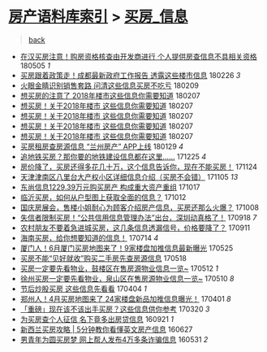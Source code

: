 [房产语料库索引](../../README.md)  > [买房_信息](买房_信息.md)
====
> [back](../README.md)

- [在汉买房注意！购房资格核查由开发商进行 个人提供房查信息不具相关资格](http://jkwz.applinzi.com/ittc/7099546598864585744.html#%E5%9C%A8%E6%B1%89%E4%B9%B0%E6%88%BF%E6%B3%A8%E6%84%8F%EF%BC%81%E8%B4%AD%E6%88%BF%E8%B5%84%E6%A0%BC%E6%A0%B8%E6%9F%A5%E7%94%B1%E5%BC%80%E5%8F%91%E5%95%86%E8%BF%9B%E8%A1%8C+%E4%B8%AA%E4%BA%BA%E6%8F%90%E4%BE%9B%E6%88%BF%E6%9F%A5%E4%BF%A1%E6%81%AF%E4%B8%8D%E5%85%B7%E7%9B%B8%E5%85%B3%E8%B5%84%E6%A0%BC) 180505 *1* 
- [买房跟着政策走！成都最新政府工作报告 透露这些楼市信息](http://jkwz.applinzi.com/ittc/7074315178735043591.html#%E4%B9%B0%E6%88%BF%E8%B7%9F%E7%9D%80%E6%94%BF%E7%AD%96%E8%B5%B0%EF%BC%81%E6%88%90%E9%83%BD%E6%9C%80%E6%96%B0%E6%94%BF%E5%BA%9C%E5%B7%A5%E4%BD%9C%E6%8A%A5%E5%91%8A+%E9%80%8F%E9%9C%B2%E8%BF%99%E4%BA%9B%E6%A5%BC%E5%B8%82%E4%BF%A1%E6%81%AF) 180226 *3* 
- [火眼金睛识别销售套路 问清这些信息买房不吃亏](http://jkwz.applinzi.com/ittc/7067982532778132497.html#%E7%81%AB%E7%9C%BC%E9%87%91%E7%9D%9B%E8%AF%86%E5%88%AB%E9%94%80%E5%94%AE%E5%A5%97%E8%B7%AF+%E9%97%AE%E6%B8%85%E8%BF%99%E4%BA%9B%E4%BF%A1%E6%81%AF%E4%B9%B0%E6%88%BF%E4%B8%8D%E5%90%83%E4%BA%8F) 180209  
- [想买房的注意了 2018年楼市这些信息你需要知道](http://jkwz.applinzi.com/ittc/7067329000014087178.html#%E6%83%B3%E4%B9%B0%E6%88%BF%E7%9A%84%E6%B3%A8%E6%84%8F%E4%BA%86+2018%E5%B9%B4%E6%A5%BC%E5%B8%82%E8%BF%99%E4%BA%9B%E4%BF%A1%E6%81%AF%E4%BD%A0%E9%9C%80%E8%A6%81%E7%9F%A5%E9%81%93) 180207  
- [想买房！关于2018年楼市 这些信息你需要知道](http://jkwz.applinzi.com/ittc/7067294505416262667.html#%E6%83%B3%E4%B9%B0%E6%88%BF%EF%BC%81%E5%85%B3%E4%BA%8E2018%E5%B9%B4%E6%A5%BC%E5%B8%82+%E8%BF%99%E4%BA%9B%E4%BF%A1%E6%81%AF%E4%BD%A0%E9%9C%80%E8%A6%81%E7%9F%A5%E9%81%93) 180207  
- [想买房！关于2018年楼市 这些信息你需要知道](http://jkwz.applinzi.com/ittc/7067293892943021066.html#%E6%83%B3%E4%B9%B0%E6%88%BF%EF%BC%81%E5%85%B3%E4%BA%8E2018%E5%B9%B4%E6%A5%BC%E5%B8%82+%E8%BF%99%E4%BA%9B%E4%BF%A1%E6%81%AF%E4%BD%A0%E9%9C%80%E8%A6%81%E7%9F%A5%E9%81%93) 180207  
- [想买房！关于2018年楼市 这些信息你需要知道](http://jkwz.applinzi.com/ittc/7067293914132644881.html#%E6%83%B3%E4%B9%B0%E6%88%BF%EF%BC%81%E5%85%B3%E4%BA%8E2018%E5%B9%B4%E6%A5%BC%E5%B8%82+%E8%BF%99%E4%BA%9B%E4%BF%A1%E6%81%AF%E4%BD%A0%E9%9C%80%E8%A6%81%E7%9F%A5%E9%81%93) 180207  
- [想买房！关于2018年楼市 这些信息你需要知道](http://jkwz.applinzi.com/ittc/7067292427683890183.html#%E6%83%B3%E4%B9%B0%E6%88%BF%EF%BC%81%E5%85%B3%E4%BA%8E2018%E5%B9%B4%E6%A5%BC%E5%B8%82+%E8%BF%99%E4%BA%9B%E4%BF%A1%E6%81%AF%E4%BD%A0%E9%9C%80%E8%A6%81%E7%9F%A5%E9%81%93) 180207  
- [买房租房查房源信息 “兰州房产” APP上线](http://jkwz.applinzi.com/ittc/7064057786055263243.html#%E4%B9%B0%E6%88%BF%E7%A7%9F%E6%88%BF%E6%9F%A5%E6%88%BF%E6%BA%90%E4%BF%A1%E6%81%AF+%E2%80%9C%E5%85%B0%E5%B7%9E%E6%88%BF%E4%BA%A7%E2%80%9D+APP%E4%B8%8A%E7%BA%BF) 180129 *4* 
- [追地铁买房？那你要的地铁建设信息都在这里……](http://jkwz.applinzi.com/ittc/7050956579602433040.html#%E8%BF%BD%E5%9C%B0%E9%93%81%E4%B9%B0%E6%88%BF%EF%BC%9F%E9%82%A3%E4%BD%A0%E8%A6%81%E7%9A%84%E5%9C%B0%E9%93%81%E5%BB%BA%E8%AE%BE%E4%BF%A1%E6%81%AF%E9%83%BD%E5%9C%A8%E8%BF%99%E9%87%8C%E2%80%A6%E2%80%A6) 171225 *4* 
- [房价降了，买房还得多花几十万，这个信息告诉你，现在不能买房！](http://jkwz.applinzi.com/ittc/7039291240737145872.html#%E6%88%BF%E4%BB%B7%E9%99%8D%E4%BA%86%EF%BC%8C%E4%B9%B0%E6%88%BF%E8%BF%98%E5%BE%97%E5%A4%9A%E8%8A%B1%E5%87%A0%E5%8D%81%E4%B8%87%EF%BC%8C%E8%BF%99%E4%B8%AA%E4%BF%A1%E6%81%AF%E5%91%8A%E8%AF%89%E4%BD%A0%EF%BC%8C%E7%8E%B0%E5%9C%A8%E4%B8%8D%E8%83%BD%E4%B9%B0%E6%88%BF%EF%BC%81) 171124  
- [天津津南区八里台大产权小区详细信息介绍（买房不会错）](http://jkwz.applinzi.com/ittc/7032430469377950736.html#%E5%A4%A9%E6%B4%A5%E6%B4%A5%E5%8D%97%E5%8C%BA%E5%85%AB%E9%87%8C%E5%8F%B0%E5%A4%A7%E4%BA%A7%E6%9D%83%E5%B0%8F%E5%8C%BA%E8%AF%A6%E7%BB%86%E4%BF%A1%E6%81%AF%E4%BB%8B%E7%BB%8D%EF%BC%88%E4%B9%B0%E6%88%BF%E4%B8%8D%E4%BC%9A%E9%94%99%EF%BC%89) 171105 *13* 
- [东尚信息1229.39万元购买房产 构成重大资产重组](http://jkwz.applinzi.com/ittc/7025413321862415377.html#%E4%B8%9C%E5%B0%9A%E4%BF%A1%E6%81%AF1229.39%E4%B8%87%E5%85%83%E8%B4%AD%E4%B9%B0%E6%88%BF%E4%BA%A7+%E6%9E%84%E6%88%90%E9%87%8D%E5%A4%A7%E8%B5%84%E4%BA%A7%E9%87%8D%E7%BB%84) 171017  
- [临沂买房，如何从户型图上获取全面的信息？](http://jkwz.applinzi.com/ittc/7023584745362031633.html#%E4%B8%B4%E6%B2%82%E4%B9%B0%E6%88%BF%EF%BC%8C%E5%A6%82%E4%BD%95%E4%BB%8E%E6%88%B7%E5%9E%8B%E5%9B%BE%E4%B8%8A%E8%8E%B7%E5%8F%96%E5%85%A8%E9%9D%A2%E7%9A%84%E4%BF%A1%E6%81%AF%EF%BC%9F) 171012  
- [国庆房展会，售楼小姐耐心为顾客介绍房产信息，买房还那么火爆？](http://jkwz.applinzi.com/ittc/7022008139992531985.html#%E5%9B%BD%E5%BA%86%E6%88%BF%E5%B1%95%E4%BC%9A%EF%BC%8C%E5%94%AE%E6%A5%BC%E5%B0%8F%E5%A7%90%E8%80%90%E5%BF%83%E4%B8%BA%E9%A1%BE%E5%AE%A2%E4%BB%8B%E7%BB%8D%E6%88%BF%E4%BA%A7%E4%BF%A1%E6%81%AF%EF%BC%8C%E4%B9%B0%E6%88%BF%E8%BF%98%E9%82%A3%E4%B9%88%E7%81%AB%E7%88%86%EF%BC%9F) 171008  
- [失信者限制买房！“公共信用信息管理办法”出台，深圳动真格了！](http://jkwz.applinzi.com/ittc/7014576238071645200.html#%E5%A4%B1%E4%BF%A1%E8%80%85%E9%99%90%E5%88%B6%E4%B9%B0%E6%88%BF%EF%BC%81%E2%80%9C%E5%85%AC%E5%85%B1%E4%BF%A1%E7%94%A8%E4%BF%A1%E6%81%AF%E7%AE%A1%E7%90%86%E5%8A%9E%E6%B3%95%E2%80%9D%E5%87%BA%E5%8F%B0%EF%BC%8C%E6%B7%B1%E5%9C%B3%E5%8A%A8%E7%9C%9F%E6%A0%BC%E4%BA%86%EF%BC%81) 170918 *7* 
- [农村朋友不要着急进城买房，这几条信息透漏信号，价格要降了？](http://jkwz.applinzi.com/ittc/7012024352802079761.html#%E5%86%9C%E6%9D%91%E6%9C%8B%E5%8F%8B%E4%B8%8D%E8%A6%81%E7%9D%80%E6%80%A5%E8%BF%9B%E5%9F%8E%E4%B9%B0%E6%88%BF%EF%BC%8C%E8%BF%99%E5%87%A0%E6%9D%A1%E4%BF%A1%E6%81%AF%E9%80%8F%E6%BC%8F%E4%BF%A1%E5%8F%B7%EF%BC%8C%E4%BB%B7%E6%A0%BC%E8%A6%81%E9%99%8D%E4%BA%86%EF%BC%9F) 170911  
- [海南买房，给你想要知道的信息！](http://jkwz.applinzi.com/ittc/6990270498091828240.html#%E6%B5%B7%E5%8D%97%E4%B9%B0%E6%88%BF%EF%BC%8C%E7%BB%99%E4%BD%A0%E6%83%B3%E8%A6%81%E7%9F%A5%E9%81%93%E7%9A%84%E4%BF%A1%E6%81%AF%EF%BC%81) 170714 *4* 
- [厦门人！6月厦门买房地图来了！9家楼盘加推信息最新曝光](http://jkwz.applinzi.com/ittc/6971665059368403973.html#%E5%8E%A6%E9%97%A8%E4%BA%BA%EF%BC%816%E6%9C%88%E5%8E%A6%E9%97%A8%E4%B9%B0%E6%88%BF%E5%9C%B0%E5%9B%BE%E6%9D%A5%E4%BA%86%EF%BC%819%E5%AE%B6%E6%A5%BC%E7%9B%98%E5%8A%A0%E6%8E%A8%E4%BF%A1%E6%81%AF%E6%9C%80%E6%96%B0%E6%9B%9D%E5%85%89) 170525  
- [买房不能“见好就收”购买二手房先查房源信息](http://jkwz.applinzi.com/ittc/6968932567238575108.html#%E4%B9%B0%E6%88%BF%E4%B8%8D%E8%83%BD%E2%80%9C%E8%A7%81%E5%A5%BD%E5%B0%B1%E6%94%B6%E2%80%9D%E8%B4%AD%E4%B9%B0%E4%BA%8C%E6%89%8B%E6%88%BF%E5%85%88%E6%9F%A5%E6%88%BF%E6%BA%90%E4%BF%A1%E6%81%AF) 170518  
- [买房一定要先看物业，鼓楼区在售房源物业信息一览~](http://jkwz.applinzi.com/ittc/6966727891357271044.html#%E4%B9%B0%E6%88%BF%E4%B8%80%E5%AE%9A%E8%A6%81%E5%85%88%E7%9C%8B%E7%89%A9%E4%B8%9A%EF%BC%8C%E9%BC%93%E6%A5%BC%E5%8C%BA%E5%9C%A8%E5%94%AE%E6%88%BF%E6%BA%90%E7%89%A9%E4%B8%9A%E4%BF%A1%E6%81%AF%E4%B8%80%E8%A7%88%7E) 170512 *1* 
- [徐州买房一定要先看物业，泉山区在售房源物业信息一览~](http://jkwz.applinzi.com/ittc/6966126619218412549.html#%E5%BE%90%E5%B7%9E%E4%B9%B0%E6%88%BF%E4%B8%80%E5%AE%9A%E8%A6%81%E5%85%88%E7%9C%8B%E7%89%A9%E4%B8%9A%EF%BC%8C%E6%B3%89%E5%B1%B1%E5%8C%BA%E5%9C%A8%E5%94%AE%E6%88%BF%E6%BA%90%E7%89%A9%E4%B8%9A%E4%BF%A1%E6%81%AF%E4%B8%80%E8%A7%88%7E) 170510 *8* 
- [节后炒股买房 这些信息先看看](http://jkwz.applinzi.com/ittc/6952577330957517829.html#%E8%8A%82%E5%90%8E%E7%82%92%E8%82%A1%E4%B9%B0%E6%88%BF+%E8%BF%99%E4%BA%9B%E4%BF%A1%E6%81%AF%E5%85%88%E7%9C%8B%E7%9C%8B) 170404 *1* 
- [郑州人！4月买房地图来了 24家楼盘新品加推信息曝光！](http://jkwz.applinzi.com/ittc/6951558062799324165.html#%E9%83%91%E5%B7%9E%E4%BA%BA%EF%BC%814%E6%9C%88%E4%B9%B0%E6%88%BF%E5%9C%B0%E5%9B%BE%E6%9D%A5%E4%BA%86+24%E5%AE%B6%E6%A5%BC%E7%9B%98%E6%96%B0%E5%93%81%E5%8A%A0%E6%8E%A8%E4%BF%A1%E6%81%AF%E6%9B%9D%E5%85%89%EF%BC%81) 170401 *8* 
- [「重磅」现在该不该出手买房？这些信息供你参考](http://jkwz.applinzi.com/ittc/6947161468951856133.html#%E3%80%8C%E9%87%8D%E7%A3%85%E3%80%8D%E7%8E%B0%E5%9C%A8%E8%AF%A5%E4%B8%8D%E8%AF%A5%E5%87%BA%E6%89%8B%E4%B9%B0%E6%88%BF%EF%BC%9F%E8%BF%99%E4%BA%9B%E4%BF%A1%E6%81%AF%E4%BE%9B%E4%BD%A0%E5%8F%82%E8%80%83) 170320 *3* 
- [为买房查个人征信 名下竟多出房贷信息](http://jkwz.applinzi.com/ittc/6880119896398103556.html#%E4%B8%BA%E4%B9%B0%E6%88%BF%E6%9F%A5%E4%B8%AA%E4%BA%BA%E5%BE%81%E4%BF%A1+%E5%90%8D%E4%B8%8B%E7%AB%9F%E5%A4%9A%E5%87%BA%E6%88%BF%E8%B4%B7%E4%BF%A1%E6%81%AF) 160921 *1* 
- [新西兰买房攻略 | 5分钟教你看懂英文房产信息](http://jkwz.applinzi.com/ittc/6848421128292533252.html#%E6%96%B0%E8%A5%BF%E5%85%B0%E4%B9%B0%E6%88%BF%E6%94%BB%E7%95%A5+%7C+5%E5%88%86%E9%92%9F%E6%95%99%E4%BD%A0%E7%9C%8B%E6%87%82%E8%8B%B1%E6%96%87%E6%88%BF%E4%BA%A7%E4%BF%A1%E6%81%AF) 160627  
- [男青年为圆买房梦 网上帮人发布4万多条诈骗信息](http://jkwz.applinzi.com/ittc/6838389837933315076.html#%E7%94%B7%E9%9D%92%E5%B9%B4%E4%B8%BA%E5%9C%86%E4%B9%B0%E6%88%BF%E6%A2%A6+%E7%BD%91%E4%B8%8A%E5%B8%AE%E4%BA%BA%E5%8F%91%E5%B8%834%E4%B8%87%E5%A4%9A%E6%9D%A1%E8%AF%88%E9%AA%97%E4%BF%A1%E6%81%AF) 160531 *2* 
